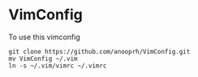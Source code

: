 VimConfig
=========

To use this vimconfig

    git clone https://github.com/anooprh/VimConfig.git
    mv VimConfig ~/.vim
    ln -s ~/.vim/vimrc ~/.vimrc

